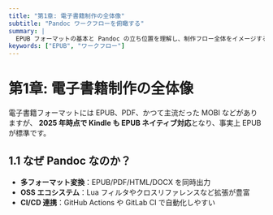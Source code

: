 ```yaml
---
title: "第1章: 電子書籍制作の全体像"
subtitle: "Pandoc ワークフローを俯瞰する"
summary: |
  EPUB フォーマットの基本と Pandoc の立ち位置を理解し、制作フロー全体をイメージする。
keywords: ["EPUB", "ワークフロー"]
---
```


# 第1章: 電子書籍制作の全体像

電子書籍フォーマットには EPUB、PDF、かつて主流だった MOBI などがありますが、
**2025 年時点で Kindle も EPUB ネイティブ対応**となり、事実上 EPUB が標準です。

## 1.1 なぜ Pandoc なのか？

- **多フォーマット変換**：EPUB/PDF/HTML/DOCX を同時出力  
- **OSS エコシステム**：Lua フィルタやクロスリファレンスなど拡張が豊富  
- **CI/CD 連携**：GitHub Actions や GitLab CI で自動化しやすい  

